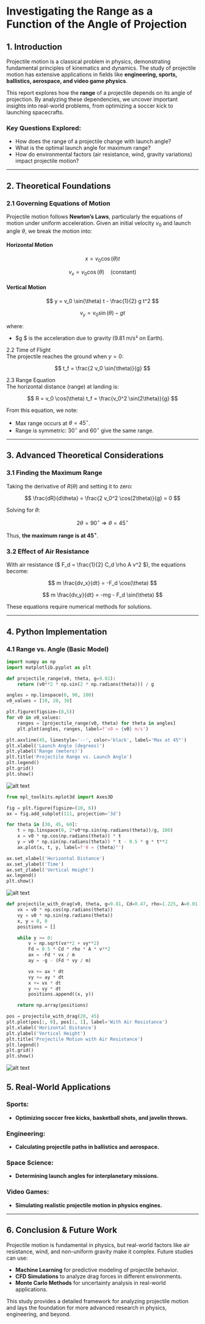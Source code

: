 # **Investigating the Range as a Function of the Angle of Projection**  

## **1. Introduction**  

Projectile motion is a classical problem in physics, demonstrating fundamental principles of kinematics and dynamics. The study of projectile motion has extensive applications in fields like **engineering, sports, ballistics, aerospace, and video game physics**.  

This report explores how the **range** of a projectile depends on its angle of projection. By analyzing these dependencies, we uncover important insights into real-world problems, from optimizing a soccer kick to launching spacecrafts.  

### **Key Questions Explored:**  

- How does the range of a projectile change with launch angle?  
- What is the optimal launch angle for maximum range?  
- How do environmental factors (air resistance, wind, gravity variations) impact projectile motion?  

---

## **2. Theoretical Foundations**  

### **2.1 Governing Equations of Motion**  

Projectile motion follows **Newton’s Laws**, particularly the equations of motion under uniform acceleration. Given an initial velocity $v_0$ and launch angle $\theta$, we break the motion into:  

#### **Horizontal Motion**  

$$
 x = v_0 \cos(\theta) t
$$

$$
 v_x = v_0 \cos(\theta)  \quad (\text{constant})
$$

#### **Vertical Motion**  

$$
 y = v_0 \sin(\theta) t - \frac{1}{2} g t^2
$$

$$
 v_y = v_0 \sin(\theta) - g t
$$

where:  
- $g $ is the acceleration due to gravity (9.81 m/s² on Earth).  

2.2 Time of Flight  
The projectile reaches the ground when $y = 0$:  

$$
t_f = \frac{2 v_0 \sin(\theta)}{g}
$$

2.3 Range Equation  
The horizontal distance (range) at landing is:  

$$
R = v_0 \cos(\theta) t_f = \frac{v_0^2 \sin(2\theta)}{g}
$$

From this equation, we note:

- Max range occurs at $\theta = 45^\circ$.
- Range is symmetric: $30^\circ$ and $60^\circ$ give the same range.
  

---

## **3. Advanced Theoretical Considerations**  

### **3.1 Finding the Maximum Range**  

Taking the derivative of $R(\theta)$ and setting it to zero:  

$$
 \frac{dR}{d\theta} = \frac{2 v_0^2 \cos(2\theta)}{g} = 0
$$

Solving for $\theta$:  

$$
 2\theta = 90^\circ \Rightarrow \theta = 45^\circ
$$

Thus, **the maximum range is at $45^\circ$**.

### **3.2 Effect of Air Resistance**  

With air resistance ($ F_d = \frac{1}{2} C_d \rho A v^2 $), the equations become:  

$$
 m \frac{dv_x}{dt} = -F_d \cos(\theta)
$$

$$
 m \frac{dv_y}{dt} = -mg - F_d \sin(\theta)
$$

These equations require numerical methods for solutions.

---

## **4. Python Implementation**  

### **4.1 Range vs. Angle (Basic Model)**  

```python
import numpy as np
import matplotlib.pyplot as plt

def projectile_range(v0, theta, g=9.81):
    return (v0**2 * np.sin(2 * np.radians(theta))) / g

angles = np.linspace(0, 90, 100)
v0_values = [10, 20, 30]

plt.figure(figsize=(8,5))
for v0 in v0_values:
    ranges = [projectile_range(v0, theta) for theta in angles]
    plt.plot(angles, ranges, label=f'v0 = {v0} m/s')

plt.axvline(45, linestyle='--', color='black', label='Max at 45°')
plt.xlabel('Launch Angle (degrees)')
plt.ylabel('Range (meters)')
plt.title('Projectile Range vs. Launch Angle')
plt.legend()
plt.grid()
plt.show()
```
![alt text](image-9.png)

```python 
from mpl_toolkits.mplot3d import Axes3D

fig = plt.figure(figsize=(10, 6))
ax = fig.add_subplot(111, projection='3d')

for theta in [30, 45, 60]:
    t = np.linspace(0, 2*v0*np.sin(np.radians(theta))/g, 100)
    x = v0 * np.cos(np.radians(theta)) * t
    y = v0 * np.sin(np.radians(theta)) * t - 0.5 * g * t**2
    ax.plot(x, t, y, label=f'θ = {theta}°')

ax.set_xlabel('Horizontal Distance')
ax.set_ylabel('Time')
ax.set_zlabel('Vertical Height')
ax.legend()
plt.show()

```

![alt text](image-10.png)

```python
def projectile_with_drag(v0, theta, g=9.81, Cd=0.47, rho=1.225, A=0.01, m=0.1, dt=0.01):
    vx = v0 * np.cos(np.radians(theta))
    vy = v0 * np.sin(np.radians(theta))
    x, y = 0, 0
    positions = []

    while y >= 0:
        v = np.sqrt(vx**2 + vy**2)
        Fd = 0.5 * Cd * rho * A * v**2
        ax = -Fd * vx / m
        ay = -g - (Fd * vy / m)

        vx += ax * dt
        vy += ay * dt
        x += vx * dt
        y += vy * dt
        positions.append((x, y))

    return np.array(positions)

pos = projectile_with_drag(20, 45)
plt.plot(pos[:, 0], pos[:, 1], label='With Air Resistance')
plt.xlabel('Horizontal Distance')
plt.ylabel('Vertical Height')
plt.title('Projectile Motion with Air Resistance')
plt.legend()
plt.grid()
plt.show()

```

![alt text](image-11.png)

## 5. Real-World Applications

### Sports:
- **Optimizing soccer free kicks, basketball shots, and javelin throws.**

### Engineering:
- **Calculating projectile paths in ballistics and aerospace.**

### Space Science:
- **Determining launch angles for interplanetary missions.**

### Video Games:
- **Simulating realistic projectile motion in physics engines.**

---

## 6. Conclusion & Future Work

Projectile motion is fundamental in physics, but real-world factors like air resistance, wind, and non-uniform gravity make it complex. Future studies can use:

- **Machine Learning** for predictive modeling of projectile behavior.
- **CFD Simulations** to analyze drag forces in different environments.
- **Monte Carlo Methods** for uncertainty analysis in real-world applications.

This study provides a detailed framework for analyzing projectile motion and lays the foundation for more advanced research in physics, engineering, and beyond. 
